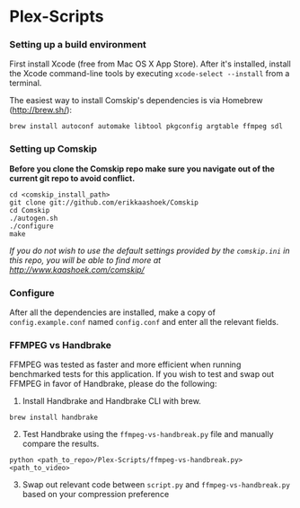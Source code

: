 # Plex-Scripts


### Setting up a build environment
First install Xcode (free from Mac OS X App Store). After it's installed, install the Xcode command-line tools by executing `xcode-select --install` from a terminal.

The easiest way to install Comskip's dependencies is via Homebrew (http://brew.sh/):
```shell
brew install autoconf automake libtool pkgconfig argtable ffmpeg sdl
```

### Setting up Comskip
**Before you clone the Comskip repo make sure you navigate out of the current git repo to avoid conflict.**

```
cd <comskip_install_path>
git clone git://github.com/erikkaashoek/Comskip
cd Comskip
./autogen.sh
./configure
make
```
*If you do not wish to use the default settings provided by the `comskip.ini` in this repo, you will be able to find more at http://www.kaashoek.com/comskip/*

### Configure
After all the dependencies are installed, make a copy of `config.example.conf` named `config.conf` and enter all the relevant fields.

### FFMPEG vs Handbrake
FFMPEG was tested as faster and more efficient when running benchmarked tests for this application. If you wish to test and swap out FFMPEG in favor of Handbrake, please do the following:
1. Install Handbrake and Handbrake CLI with brew.
```shell
brew install handbrake
```
2. Test Handbrake using the `ffmpeg-vs-handbreak.py` file and manually compare the results.
```shell
python <path_to_repo>/Plex-Scripts/ffmpeg-vs-handbreak.py> <path_to_video>
```
3. Swap out relevant code between `script.py` and `ffmpeg-vs-handbreak.py` based on your compression preference
